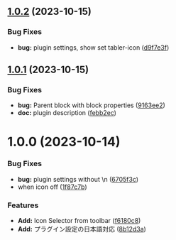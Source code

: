 ## [1.0.2](https://github.com/YU000jp/logseq-plugin-bullet-point-custom-icon/compare/v1.0.1...v1.0.2) (2023-10-15)


### Bug Fixes

* **bug:** plugin settings, show set tabler-icon ([d9f7e3f](https://github.com/YU000jp/logseq-plugin-bullet-point-custom-icon/commit/d9f7e3fb6afdb536902f7a2173850aa926356fa3))

## [1.0.1](https://github.com/YU000jp/logseq-plugin-bullet-point-custom-icon/compare/v1.0.0...v1.0.1) (2023-10-15)


### Bug Fixes

* **bug:** Parent block with block properties ([9163ee2](https://github.com/YU000jp/logseq-plugin-bullet-point-custom-icon/commit/9163ee2ca072479b9cdf07af756af14c0215cd80))
* **doc:** plugin description ([febb2ec](https://github.com/YU000jp/logseq-plugin-bullet-point-custom-icon/commit/febb2ec3fd8d20bd4f9198d97a3d1752ef52ff72))

# 1.0.0 (2023-10-14)


### Bug Fixes

* **bug:** plugin settings without \n ([6705f3c](https://github.com/YU000jp/logseq-plugin-bullet-point-custom-icon/commit/6705f3c3b677c0176d1073629085fe6102f11251))
* when icon off ([1f87c7b](https://github.com/YU000jp/logseq-plugin-bullet-point-custom-icon/commit/1f87c7b41b33555b3b6fb1a68e0e003481a84c8e))


### Features

* **Add:** Icon Selector from toolbar ([f6180c8](https://github.com/YU000jp/logseq-plugin-bullet-point-custom-icon/commit/f6180c8a61e6b2dc209e4e3086a60c2242dd9b92))
* **Add:** プラグイン設定の日本語対応 ([8b12d3a](https://github.com/YU000jp/logseq-plugin-bullet-point-custom-icon/commit/8b12d3a522999c9ad3ab8d3aa54bbaec069562e9))

